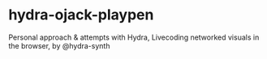# hydra-ojack-playpen
Personal approach &amp; attempts with Hydra, Livecoding networked visuals in the browser, by @hydra-synth
